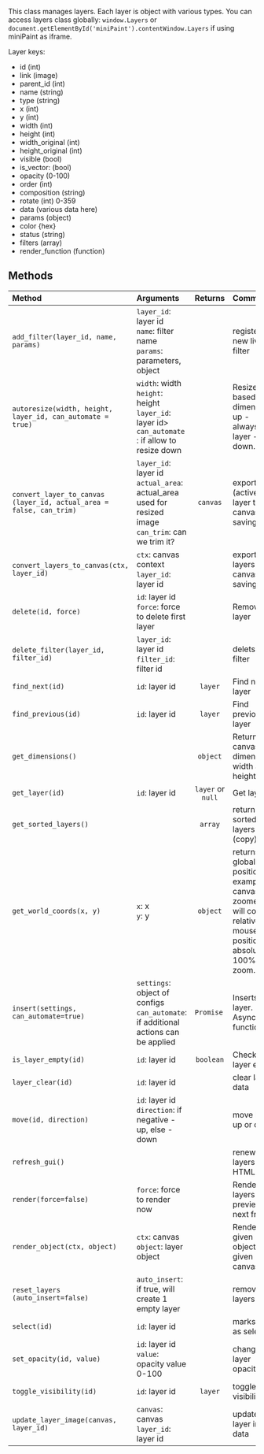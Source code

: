 This class manages layers. Each layer is object with various types. You can access layers class globally: `window.Layers` or `document.getElementById('miniPaint').contentWindow.Layers` if using miniPaint as iframe. 

Layer keys:

- id (int)
- link (image)
- parent_id (int)
- name (string)
- type (string)
- x (int)
- y (int)
- width (int)
- height (int)
- width_original (int)
- height_original (int)
- visible (bool)
- is_vector: (bool)
- opacity (0-100)
- order (int)
- composition (string)
- rotate (int) 0-359
- data (various data here)
- params (object)
- color {hex}
- status (string)
- filters (array)
- render_function (function)


## Methods

| Method | Arguments | Returns |Comment |
|:---|:---|:---:|:---|
|`add_filter(layer_id, name, params)`|`layer_id`: layer id<br>`name`: filter name<br />`params`: parameters, object| | register new live filter|
|`autoresize(width, height, layer_id, can_automate = true)`|`width`: width<br>`height`: height<br>`layer_id`: layer id><br>`can_automate `: if allow to resize down | | Resize layer based on dimensions, up - always, if 1 layer - down.|
|`convert_layer_to_canvas (layer_id, actual_area = false, can_trim)`|`layer_id`: layer id<br>`actual_area`: actual_area used for resized image<br />`can_trim`: can we trim it? | `canvas`| exports (active) layer to canvas for saving|
|`convert_layers_to_canvas(ctx, layer_id)`|`ctx`: canvas context<br>`layer_id`: layer id|  | exports all layers to canvas for saving |
|`delete(id, force)`|`id`: layer id<br>`force`: force to delete first layer|  | Removes layer |
|`delete_filter(layer_id, filter_id)`|`layer_id`: layer id<br>`filter_id`: filter id| | delets live filter |
|`find_next(id)`|`id`: layer id | `layer`| Find next layer|
|`find_previous(id)`|`id`: layer id | `layer`| Find previous layer|
|`get_dimensions()`| | `object`| Returns canvas dimensions, width and height |
|`get_layer(id)`|`id`: layer id | `layer` or `null` | Get layer|
|`get_sorted_layers()`| | `array`| return sorted layers list (copy) |
|`get_world_coords(x, y)`|`x`: x<br>`y`: y| `object`| returns global position, for example if canvas is zoomed, it will convert relative mouse position to absolute at 100% zoom. |
|`insert(settings, can_automate=true)`|`settings`: object of configs<br>`can_automate`: if additional actions can be applied | `Promise `| Inserts new layer. Async function. |
|`is_layer_empty(id)`|`id`: layer id | `boolean`| Checks if layer empty|
|`layer_clear(id)`|`id`: layer id | | clear layer data |
|`move(id, direction)`|`id`: layer id<br>`direction`: if negative - up, else - down | | move layer up or down|
|`refresh_gui()`|| | renew layers HTML |
|`render(force=false)`|`force`: force to render now |  | Renders all layers and preview on next frame |
|`render_object(ctx, object)`|`ctx`: canvas<br>`object`: layer object| | Renders given object on given canvas |
|`reset_layers (auto_insert=false)`|`auto_insert`: if true, will create 1 empty layer| | removes all layers|
|`select(id)`|`id`: layer id | | marks layer as selected|
|`set_opacity(id, value)`|`id`: layer id<br>`value`: opacity value 0-100| | change layer opacity|
|`toggle_visibility(id)`|`id`: layer id | `layer`| toggle layer visibility|
|`update_layer_image(canvas, layer_id)`|`canvas`: canvas<br>`layer_id`: layer id| | updates layer image data|

